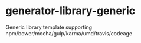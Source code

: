 # generator-library-generic
Generic library template supporting npm/bower/mocha/gulp/karma/umd/travis/codeage
